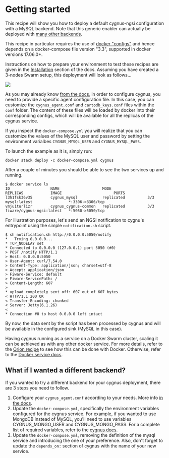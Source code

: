 # Getting started

This recipe will show you how to deploy a default cygnus-ngsi configuration with a MySQL backend. Note that this generic enabler can actually be deployed with [many other backends](http://fiware-cygnus.readthedocs.io/en/latest/cygnus-common/backends_catalogue/introduction/index.html).

This recipe in particular requires the use of [docker "configs"](https://docs.docker.com/compose/compose-file/#configs) and hence depends on a docker-compose file version "3.3", supported in docker versions 17.06.0+.

Instructions on how to prepare your environment to test these recipes are given in the [Installation](../../installation.md) section of the docs. Assuming you have created a 3-nodes Swarm setup, this deployment will look as follows...

<img src='http://g.gravizo.com/g?
  digraph G {
      rankdir=LR;
      	compound=true;
      	node [shape="record" style="filled"];
      	splines=line;
      	Client [fillcolor="aliceblue"];
      	subgraph cluster {
      		label="Docker Swarm Cluster";
      		"Load Balancer" [fillcolor="aliceblue"];
            subgraph clustern3 {
          		label="Node 3";
                "Cygnus Agent 3" [fillcolor="aliceblue"];
            }
            subgraph clustern2 {
          		label="Node 2";
                "Cygnus Agent 2" [fillcolor="aliceblue"];
            }
            subgraph clustern1 {
          		label="Node 1";
                "Cygnus Agent" [fillcolor="aliceblue"];
            }
  			MySQL [fillcolor="aliceblue"];
      	}
      	Client -> "Load Balancer" [label="5050",lhead=cluster_0];
      	"Load Balancer" -> {"Cygnus Agent","Cygnus Agent 2","Cygnus Agent 3"};
      	"Cygnus Agent" -> MySQL [lhead=cluster_1];
      	"Cygnus Agent 2" -> MySQL [lhead=cluster_1];
      	"Cygnus Agent 3" -> MySQL [lhead=cluster_1];
  }
'>

As you may already know [from the docs](http://fiware-cygnus.readthedocs.io/en/latest/cygnus-ngsi/installation_and_administration_guide/configuration_examples/index.html), in order to configure cygnus, you need to provide a specific agent configuration file. In this case, you can customize the ```cygnus_agent.conf``` and ```cartodb_keys.conf``` files within the ```conf``` folder. The content of these files will be loaded by docker into their corresponding configs, which will be available for all the replicas of the cygnus service.

If you inspect the ```docker-compose.yml``` you will realize that you can customize the values of the MySQL user and password by setting the environment varialbes ```CYGNUS_MYSQL_USER``` and ```CYGNUS_MYSQL_PASS```.


To launch the example as it is, simply run:

    docker stack deploy -c docker-compose.yml cygnus

After a couple of minutes you should be able to see the two services up and running.

    $ docker service ls
    ID                  NAME                   MODE                REPLICAS            IMAGE                       PORTS
    l3h1fsk36v35        cygnus_mysql           replicated          3/3                 mysql:latest                *:3306->3306/tcp
    vmju1turlizr        cygnus_cygnus-common   replicated          3/3                 fiware/cygnus-ngsi:latest   *:5050->5050/tcp

For illustration purposes, let's send an NGSI notification to cygnu's entrypoint using the simple ```notification.sh``` script.

    $ sh notification.sh http://0.0.0.0:5050/notify
    *   Trying 0.0.0.0...
    * TCP_NODELAY set
    * Connected to 0.0.0.0 (127.0.0.1) port 5050 (#0)
    > POST /notify HTTP/1.1
    > Host: 0.0.0.0:5050
    > User-Agent: curl/7.54.0
    > Content-Type: application/json; charset=utf-8
    > Accept: application/json
    > Fiware-Service: default
    > Fiware-ServicePath: /
    > Content-Length: 607
    >
    * upload completely sent off: 607 out of 607 bytes
    < HTTP/1.1 200 OK
    < Transfer-Encoding: chunked
    < Server: Jetty(6.1.26)
    <
    * Connection #0 to host 0.0.0.0 left intact

By now, the data sent by the script has been processed by cygnus and will be available in the configured sink (MySQL in this case).

Having cygnus running as a service on a Docker Swarm cluster, scaling it can be achieved as with any other docker service. For more details, refer to the [Orion recipe](../../context-broker/ha/readme.md) to see how this can be done with Docker. Otherwise, refer to the [Docker service docs](https://docs.docker.com/engine/swarm/swarm-tutorial/scale-service/).

## What if I wanted a different backend?

If you wanted to try a different backend for your cygnus deployment, there are 3 steps you need to follow.

1. Configure your ```cygnus_agent.conf``` according to your needs. More info [in the docs](http://fiware-cygnus.readthedocs.io/en/latest/cygnus-ngsi/installation_and_administration_guide/configuration_examples/index.html).
1. Update the ```docker-compose.yml```, specifically the environment variables configured for the cygnus service.
    For example, if you wanted to use MongoDB instead of MySQL, you'll need to use variables CYGNUS_MONGO_USER and CYGNUS_MONGO_PASS. For a complete list of required variables, refer to the [cygnus docs](http://fiware-cygnus.readthedocs.io/en/latest/cygnus-ngsi/installation_and_administration_guide/install_with_docker/index.html#section3.2).
1. Update the ```docker-compose.yml```, removing the definition of the mysql service and introducing the one of your preference. Also, don't forget to update the ```depends_on:``` section of cygnus with the name of your new service.
